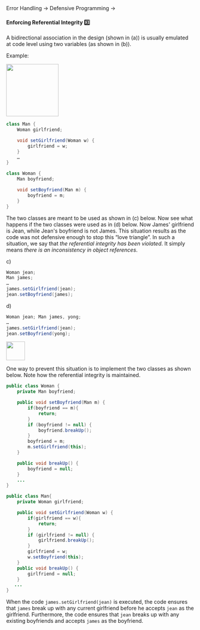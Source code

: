 <link rel="stylesheet" href="{{baseUrl}}/css/textbook.css">

<div class="website-content">

<div id="path">Error Handling &rarr; Defensive Programming &rarr;</div>

<div id="title">

#### Enforcing Referential Integrity :three:

</div>

<div id="body">

A bidirectional association in the design (shown in (a)) is usually emulated at code level using two variables (as shown in (b)).

<tip-box>

Example:

<img src="{{baseUrl}}/errorHandling/defensiveProgramming/referentialIntegrity/images/manWoman.png" height="140" />
<p/>

```java
class Man {
    Woman girlfriend;

    void setGirlfriend(Woman w) {
        girlfriend = w;
    }
    …
}
```

```java
class Woman {
    Man boyfriend;

    void setBoyfriend(Man m) {
        boyfriend = m;
    }
}
```

</tip-box>

The two classes are meant to be used as shown in (c) below. Now see what happens if the two classes were used as in (d) below. Now James' girlfriend is Jean, while Jean's boyfriend is not James. This situation results as the code was not defensive enough to stop this “love triangle”. In such a situation, we say that _the referential integrity has been violated_. It simply means _there is an inconsistency in object references_.

<tip-box>

c)
```java
Woman jean;
Man james;
…
james.setGirlfriend(jean);
jean.setBoyfriend(james);
```

</tip-box>

<tip-box>

d)
```java
Woman jean; Man james, yong;
…
james.setGirlfriend(jean);  
jean.setBoyfriend(yong);  
```

<img src="{{baseUrl}}/errorHandling/defensiveProgramming/referentialIntegrity/images/woman.png" height="50" />
<p/>

</tip-box>

One way to prevent this situation is to implement the two classes as shown below. Note how the referential integrity is maintained.

<tip-box>

```java
public class Woman {
    private Man boyfriend;

    public void setBoyfriend(Man m) {
        if(boyfriend == m){
            return;
        }
        if (boyfriend != null) {
            boyfriend.breakUp();
        }
        boyfriend = m;
        m.setGirlfriend(this);
    }

    public void breakUp() {
        boyfriend = null;
    }   
    ...
}
```

```java
public class Man{
    private Woman girlfriend;

    public void setGirlfriend(Woman w) {
        if(girlfriend == w){
            return;
        }
        if (girlfriend != null) {
            girlfriend.breakUp();
        }
        girlfriend = w;
        w.setBoyfriend(this);
    }
    public void breakUp() {
        girlfriend = null;
    }  
   ...
}
```

</tip-box>

When the code `james.setGirlfriend(jean)` is executed, the code ensures that `james` break up with any current girlfriend before he accepts `jean` as the girlfriend. Furthermore, the code ensures that `jean` breaks up with any existing boyfriends and accepts `james` as the boyfriend.

</div>

<div id="extras">

<include src="exercises.md" />

</div>

</div>
